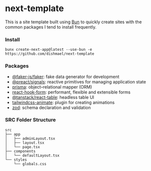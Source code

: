 # next-template
This is a site template built using [Bun](https://bun.sh) to quickly create sites with the common packages I tend to install frequently.

### Install
```
bunx create-next-app@latest --use-bun -e https://github.com/dishmael/next-template
```

### Packages
- [@faker-js/faker](https://fakerjs.dev): fake data generator for development
- [@preact/signals](https://preactjs.com/guide/v10/signals): reactive primitives for managing application state
- [prisma](https://www.prisma.io): object–relational mapper (ORM)
- [react-hook-form](https://react-hook-form.com): performant, flexible and extensible forms
- [@tanstack/react-table](https://tanstack.com/table/latest): headless table UI
- [tailwindcss-animate](https://www.npmjs.com/package/tailwindcss-animate): plugin for creating animations
- [zod](https://zod.dev): schema declaration and validation

### SRC Folder Structure
```
src
├── app
│   ├── adminLayout.tsx
│   ├── layout.tsx
│   └── page.tsx
├── components
│   └── defaultLayout.tsx
└── styles
    └── globals.css
```
